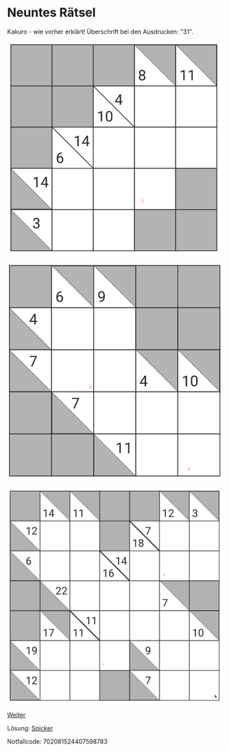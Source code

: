 Neuntes Rätsel
==============

Kakuro - wie vorher erklärt!
Überschrift bei den Ausdrucken: "31".

![1](raetsel-08-1.png)

![2](raetsel-08-2.png)

![3](raetsel-08-3.png)

<!--
 1=3
 2=5
 3=3
 4=8
 5=3
 6=7

 353837
-->

<a href="/index.html#09-.md">Weiter</a>

Lösung: <a href="/index.html#/loesungen/31.md">Spicker</a>

Notfallcode: 702081524407598783
